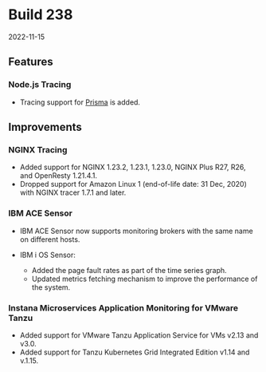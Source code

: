 # Build 238

2022-11-15

## Features

###  Node.js Tracing
- Tracing support for [Prisma](https://www.prisma.io/) is added.

## Improvements

###  NGINX Tracing
- Added support for NGINX 1.23.2, 1.23.1, 1.23.0, NGINX Plus R27, R26, and OpenResty 1.21.4.1.
- Dropped support for Amazon Linux 1 (end-of-life date: 31 Dec, 2020) with NGINX tracer 1.7.1 and later.
### IBM ACE Sensor
- IBM ACE Sensor now supports monitoring brokers with the same name on different hosts.

- IBM i OS Sensor:
  - Added the page fault rates as part of the time series graph.
  - Updated metrics fetching mechanism to improve the performance of the system.

### Instana Microservices Application Monitoring for VMware Tanzu

- Added support for VMware Tanzu Application Service for VMs v2.13 and v3.0.
- Added support for Tanzu Kubernetes Grid Integrated Edition v1.14 and v.1.15.
